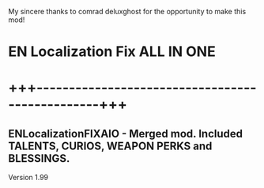 My sincere thanks to comrad deluxghost for the opportunity to make this mod!

# EN Localization Fix ALL IN ONE
# +++------------------------------------------------+++

## ENLocalizationFIXAIO - Merged mod. Included TALENTS, CURIOS, WEAPON PERKS and BLESSINGS.
Version 1.99
